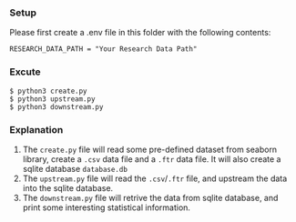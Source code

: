 ### Setup

Please first create a .env file in this folder with the following contents: 

```env
RESEARCH_DATA_PATH = "Your Research Data Path"
```

### Excute
```
$ python3 create.py
$ python3 upstream.py
$ python3 downstream.py
```

### Explanation
1. The `create.py` file will read some pre-defined dataset from seaborn library, create a `.csv` data file and a `.ftr` data file. It will also create a sqlite database `database.db`
2. The `upstream.py` file will read the `.csv`/`.ftr` file, and upstream the data into the sqlite database.
3. The `downstream.py` file will retrive the data from sqlite database, and print some interesting statistical information.

